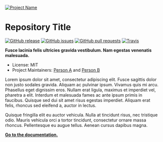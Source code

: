 [![Project Name](https://rawgit.com/kieranpotts/rootfiles/prod/docs/img/logo.svg)](https://www.example.com/)

# Repository Title

[![GitHub release](https://img.shields.io/github/release/user/repo.svg?style=flat-square&colorA=777777&colorB=aaaaaa&maxAge=3600)](https://github.com/user/repo/releases)
[![GitHub issues](https://img.shields.io/github/issues/user/repo.svg?style=flat-square&colorA=777777&colorB=aaaaaa&maxAge=3600)](https://github.com/user/repo/issues)
[![GitHub pull requests](https://img.shields.io/github/issues-pr/kieranpotts/rootfiles.svg?style=flat-square&colorA=777777&colorB=aaaaaa&maxAge=3600)](https://github.com/user/repo/pulls)
[![Travis](https://img.shields.io/travis/user/repo.svg?style=flat-square&colorA=777777&colorB=aaaaaa&maxAge=3600)](https://travis-ci.org/user/repo)

**Fusce lacinia felis ultricies gravida vestibulum. Nam egestas venenatis malesuada.**

- License: MIT
- Project Maintainers: [Person A](https://example.com/) and [Person B](https://example.com/)

Lorem ipsum dolor sit amet, consectetur adipiscing elit. Fusce sagittis dolor non justo sodales gravida. Aliquam ac pulvinar ipsum. Vivamus quis mi arcu. Phasellus eget dignissim eros. Nullam erat ligula, maximus et imperdiet vel, pharetra a elit. Interdum et malesuada fames ac ante ipsum primis in faucibus. Quisque sed dui sit amet risus egestas imperdiet. Aliquam erat felis, rhoncus sed eleifend a, auctor in lectus. 

Quisque fringilla elit eu auctor vehicula. Nulla at tincidunt risus, nec tristique odio. Mauris vehicula orci a tortor tincidunt, consectetur ornare massa rhoncus. Pellentesque eu augue tellus. Aenean cursus dapibus magna.

**[Go to the documentation.](docs/)**
